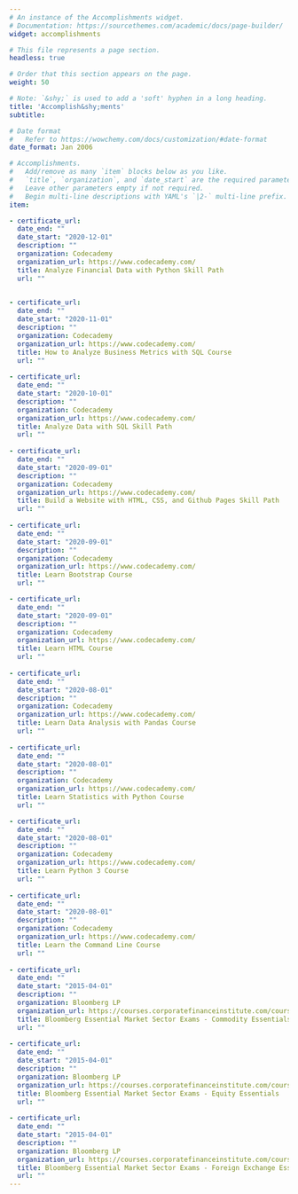 ```yaml
---
# An instance of the Accomplishments widget.
# Documentation: https://sourcethemes.com/academic/docs/page-builder/
widget: accomplishments

# This file represents a page section.
headless: true

# Order that this section appears on the page.
weight: 50

# Note: `&shy;` is used to add a 'soft' hyphen in a long heading.
title: 'Accomplish&shy;ments'
subtitle:

# Date format
#   Refer to https://wowchemy.com/docs/customization/#date-format
date_format: Jan 2006

# Accomplishments.
#   Add/remove as many `item` blocks below as you like.
#   `title`, `organization`, and `date_start` are the required parameters.
#   Leave other parameters empty if not required.
#   Begin multi-line descriptions with YAML's `|2-` multi-line prefix.
item:

- certificate_url: 
  date_end: ""
  date_start: "2020-12-01"
  description: ""
  organization: Codecademy
  organization_url: https://www.codecademy.com/
  title: Analyze Financial Data with Python Skill Path
  url: ""
  

- certificate_url: 
  date_end: ""
  date_start: "2020-11-01"
  description: ""
  organization: Codecademy
  organization_url: https://www.codecademy.com/
  title: How to Analyze Business Metrics with SQL Course
  url: ""
  
- certificate_url: 
  date_end: ""
  date_start: "2020-10-01"
  description: ""
  organization: Codecademy
  organization_url: https://www.codecademy.com/
  title: Analyze Data with SQL Skill Path
  url: ""
 
- certificate_url: 
  date_end: ""
  date_start: "2020-09-01"
  description: ""
  organization: Codecademy
  organization_url: https://www.codecademy.com/
  title: Build a Website with HTML, CSS, and Github Pages Skill Path
  url: ""
  
- certificate_url: 
  date_end: ""
  date_start: "2020-09-01"
  description: ""
  organization: Codecademy
  organization_url: https://www.codecademy.com/
  title: Learn Bootstrap Course
  url: ""

- certificate_url: 
  date_end: ""
  date_start: "2020-09-01"
  description: ""
  organization: Codecademy
  organization_url: https://www.codecademy.com/
  title: Learn HTML Course
  url: ""
  
- certificate_url: 
  date_end: ""
  date_start: "2020-08-01"
  description: ""
  organization: Codecademy
  organization_url: https://www.codecademy.com/
  title: Learn Data Analysis with Pandas Course
  url: ""
  
- certificate_url: 
  date_end: ""
  date_start: "2020-08-01"
  description: ""
  organization: Codecademy
  organization_url: https://www.codecademy.com/
  title: Learn Statistics with Python Course
  url: ""

- certificate_url: 
  date_end: ""
  date_start: "2020-08-01"
  description: ""
  organization: Codecademy
  organization_url: https://www.codecademy.com/
  title: Learn Python 3 Course
  url: ""
  
- certificate_url: 
  date_end: ""
  date_start: "2020-08-01"
  description: ""
  organization: Codecademy
  organization_url: https://www.codecademy.com/
  title: Learn the Command Line Course
  url: ""
  
- certificate_url: 
  date_end: ""
  date_start: "2015-04-01"
  description: ""
  organization: Bloomberg LP
  organization_url: https://courses.corporatefinanceinstitute.com/courses/bloomberg-essentials
  title: Bloomberg Essential Market Sector Exams - Commodity Essentials
  url: ""
  
- certificate_url: 
  date_end: ""
  date_start: "2015-04-01"
  description: ""
  organization: Bloomberg LP
  organization_url: https://courses.corporatefinanceinstitute.com/courses/bloomberg-essentials
  title: Bloomberg Essential Market Sector Exams - Equity Essentials
  url: ""
  
- certificate_url: 
  date_end: ""
  date_start: "2015-04-01"
  description: ""
  organization: Bloomberg LP
  organization_url: https://courses.corporatefinanceinstitute.com/courses/bloomberg-essentials
  title: Bloomberg Essential Market Sector Exams - Foreign Exchange Essentials
  url: ""
---
```

